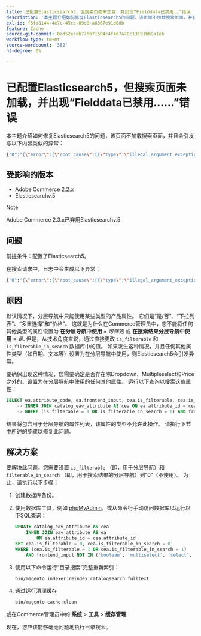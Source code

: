 ```yaml
---
title: 已配置Elasticsearch5，但搜索页面未加载，并出现“Fielddata已禁用……”错误
description: '本主题介绍如何修复Elasticsearch5的问题，该页面不加载搜索页面，并且会引发与以下内容类似的异常：'
exl-id: f5fa8144-4e7c-45ce-89d0-a8367e91d6db
feature: Cache
source-git-commit: 0ad52eceb776b71604c4f467a70c13191bb9a1eb
workflow-type: tm+mt
source-wordcount: '382'
ht-degree: 0%

---
```


# 已配置Elasticsearch5，但搜索页面未加载，并出现“Fielddata已禁用……”错误

本主题介绍如何修复Elasticsearch5的问题，该页面不加载搜索页面，并且会引发与以下内容类似的异常：

```bash
{"0":"{\"error\":{\"root_cause\":[{\"type\":\"illegal_argument_exception\",\"reason\":\"Fielddata is disabled on text fields by default. Set fielddata=true on [%attribute_code%]] in order to load fielddata in memory by uninverting the inverted index. Note that this can however use significant memory.\"}].
```

## 受影响的版本

* Adobe Commerce 2.2.x
* Elasticsearchv.5

>[!NOTE]
>
>Adobe Commerce 2.3.x已弃用Elasticsearchv.5

## 问题

前提条件：配置了Elasticsearch5。

在搜索请求中，日志中会生成以下异常：

```bash
{"0":"{\"error\":{\"root_cause\":[{\"type\":\"illegal_argument_exception\",\"reason\":\"Fielddata is disabled on text fields by default. Set fielddata=true on [%attribute_code%]] in order to load fielddata in memory by uninverting the inverted index. Note that this can however use significant memory.\"}].
```

## 原因

默认情况下，分层导航中只能使用某些类型的产品属性。 它们是“是/否”、“下拉列表”、“多重选择”和“价格”。 这就是为什么在Commerce管理员中，您不能将任何其他类型的属性设置为 **在分层导航中使用** = *可筛选* 或 **在搜索结果分层导航中使用** = *是*. 但是，从技术角度来说，通过直接更改 `is_filterable` 和 `is_filterable_in_search` 数据库中的值。 如果发生这种情况，并且任何其他属性类型（如日期、文本等）设置为在分层导航中使用，则Elasticsearch5会引发异常。

要确保出现这种情况，您需要确定是否存在除Dropdown、Multipleselect和Price之外的、设置为在分层导航中使用的任何其他属性。 运行以下查询以搜索这些属性：

```sql
SELECT ea.attribute_code, ea.frontend_input, cea.is_filterable, cea.is_filterable_in_search FROM eav_attribute AS ea
    -> INNER JOIN catalog_eav_attribute AS cea ON ea.attribute_id = cea.`attribute_id`
    -> WHERE (is_filterable = 1 OR is_filterable_in_search = 1) AND frontend_input NOT IN ('boolean', 'multiselect', 'select', 'price');
```

结果将包含用于分层导航的属性列表，该属性的类型不允许此操作。 请执行下节中所述的步骤以修复此问题。

## 解决方案

要解决此问题，您需要设置 `is_filterable` （即，用于分层导航）和 `filterable_in_search` （即，用于搜索结果的分层导航）到“0”（不使用）。 为此，请执行以下步骤：

1. 创建数据库备份。
1. 使用数据库工具，例如 [phpMyAdmin](https://devdocs.magento.com/guides/v2.2/install-gde/prereq/optional.html#install-optional-phpmyadmin)，或从命令行手动访问数据库以运行以下SQL查询：

   ```sql
   UPDATE catalog_eav_attribute AS cea
       INNER JOIN eav_attribute AS ea
           ON ea.attribute_id = cea.attribute_id
   SET cea.is_filterable = 0, cea.is_filterable_in_search = 0
   WHERE (cea.is_filterable = 1 OR cea.is_filterable_in_search = 1)
       AND frontend_input NOT IN ('boolean', 'multiselect', 'select', 'price');
   ```

1. 使用以下命令运行“目录搜索”完整重新索引：

   ```bash
   bin/magento indexer:reindex catalogsearch_fulltext
   ```

1. 通过运行清理缓存

   ```bash
   bin/magento cache:clean
   ```

或在Commerce管理员中的 **系统** > **工具** > **缓存管理**.

现在，您应该能够毫无问题地执行目录搜索。
